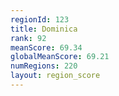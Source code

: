 ```yaml
---
regionId: 123
title: Dominica
rank: 92
meanScore: 69.34
globalMeanScore: 69.21
numRegions: 220
layout: region_score
---
```

